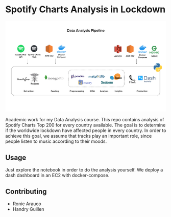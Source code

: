 # Spotify Charts Analysis in Lockdown

<img src="https://raw.githubusercontent.com/roniepaolo/spotify-charts-analysis/master/images/pipeline.png" alt="drawing" width="1000"/>

Academic work for my Data Analysis course. This repo contains analysis of Spotify Charts Top 200 for every country available. The goal is to determine if the worldwide lockdown have affected people in every country. In order to achieve this goal, we assume that tracks play an important role, since people listen to music according to their moods.

## Usage

Just explore the notebook in order to do the analysis yourself. We deploy a dash dashboard in an EC2 with docker-compose.

## Contributing
* Ronie Arauco
* Handry Guillen
